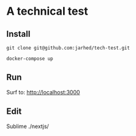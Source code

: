# A technical test


## Install
```
git clone git@github.com:jarhed/tech-test.git

docker-compose up

```

## Run

Surf to: [http://localhost:3000](http://localhost:3000)

## Edit

Sublime ./nextjs/